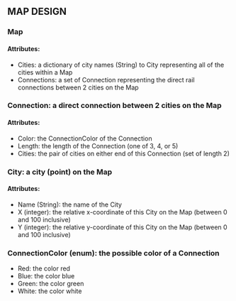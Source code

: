 ## MAP DESIGN  

### Map  
#### Attributes:
- Cities: a dictionary of city names (String) to City representing all of the cities within a Map
- Connections: a set of Connection representing the direct rail connections between 2 cities on the Map


### Connection: a direct connection between 2 cities on the Map

#### Attributes:
- Color: the ConnectionColor of the Connection
- Length: the length of the Connection (one of 3, 4, or 5)
- Cities: the pair of cities on either end of this Connection (set of length 2)

### City: a city (point) on the Map

#### Attributes:
- Name (String): the name of the City
- X (integer): the relative x-coordinate of this City on the Map (between 0 and 100 inclusive)
- Y (integer): the relative y-coordinate of this City on the Map (between 0 and 100 inclusive)

### ConnectionColor (enum): the possible color of a Connection
- Red: the color red
- Blue: the color blue
- Green: the color green
- White: the color white
